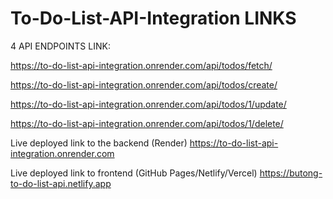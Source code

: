 # To-Do-List-API-Integration LINKS

4 API ENDPOINTS LINK:

https://to-do-list-api-integration.onrender.com/api/todos/fetch/

https://to-do-list-api-integration.onrender.com/api/todos/create/

https://to-do-list-api-integration.onrender.com/api/todos/1/update/

https://to-do-list-api-integration.onrender.com/api/todos/1/delete/

Live deployed link to the backend (Render)
https://to-do-list-api-integration.onrender.com

Live deployed link to frontend (GitHub Pages/Netlify/Vercel)
https://butong-to-do-list-api.netlify.app
